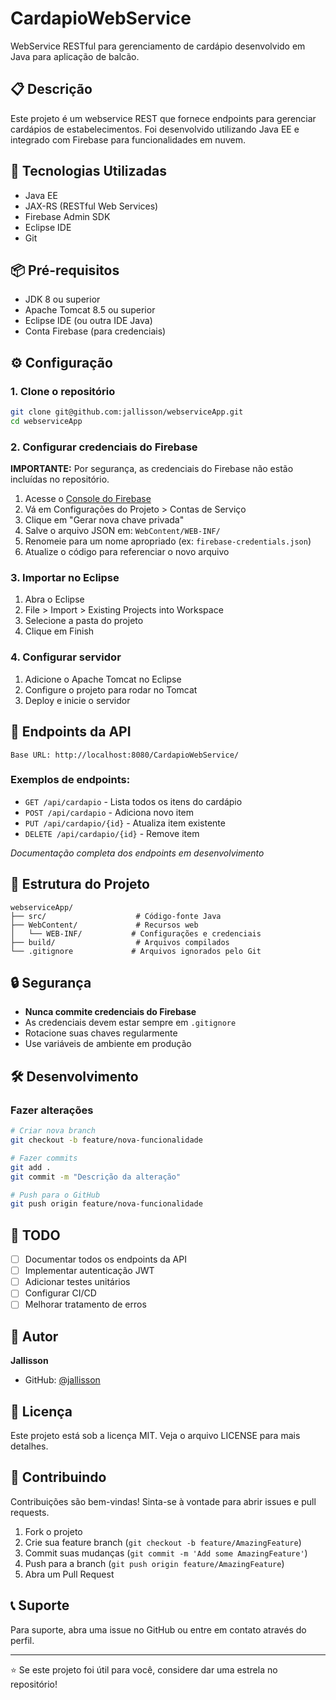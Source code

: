 # CardapioWebService

WebService RESTful para gerenciamento de cardápio desenvolvido em Java para aplicação de balcão.

## 📋 Descrição

Este projeto é um webservice REST que fornece endpoints para gerenciar cardápios de estabelecimentos. Foi desenvolvido utilizando Java EE e integrado com Firebase para funcionalidades em nuvem.

## 🚀 Tecnologias Utilizadas

- Java EE
- JAX-RS (RESTful Web Services)
- Firebase Admin SDK
- Eclipse IDE
- Git

## 📦 Pré-requisitos

- JDK 8 ou superior
- Apache Tomcat 8.5 ou superior
- Eclipse IDE (ou outra IDE Java)
- Conta Firebase (para credenciais)

## ⚙️ Configuração

### 1. Clone o repositório

```bash
git clone git@github.com:jallisson/webserviceApp.git
cd webserviceApp
```

### 2. Configurar credenciais do Firebase

**IMPORTANTE:** Por segurança, as credenciais do Firebase não estão incluídas no repositório.

1. Acesse o [Console do Firebase](https://console.firebase.google.com/)
2. Vá em Configurações do Projeto > Contas de Serviço
3. Clique em "Gerar nova chave privada"
4. Salve o arquivo JSON em: `WebContent/WEB-INF/`
5. Renomeie para um nome apropriado (ex: `firebase-credentials.json`)
6. Atualize o código para referenciar o novo arquivo

### 3. Importar no Eclipse

1. Abra o Eclipse
2. File > Import > Existing Projects into Workspace
3. Selecione a pasta do projeto
4. Clique em Finish

### 4. Configurar servidor

1. Adicione o Apache Tomcat no Eclipse
2. Configure o projeto para rodar no Tomcat
3. Deploy e inicie o servidor

## 🔧 Endpoints da API

```
Base URL: http://localhost:8080/CardapioWebService/
```

### Exemplos de endpoints:

- `GET /api/cardapio` - Lista todos os itens do cardápio
- `POST /api/cardapio` - Adiciona novo item
- `PUT /api/cardapio/{id}` - Atualiza item existente
- `DELETE /api/cardapio/{id}` - Remove item

*Documentação completa dos endpoints em desenvolvimento*

## 📁 Estrutura do Projeto

```
webserviceApp/
├── src/                    # Código-fonte Java
├── WebContent/             # Recursos web
│   └── WEB-INF/           # Configurações e credenciais
├── build/                  # Arquivos compilados
└── .gitignore             # Arquivos ignorados pelo Git
```

## 🔒 Segurança

- **Nunca commite credenciais do Firebase**
- As credenciais devem estar sempre em `.gitignore`
- Rotacione suas chaves regularmente
- Use variáveis de ambiente em produção

## 🛠️ Desenvolvimento

### Fazer alterações

```bash
# Criar nova branch
git checkout -b feature/nova-funcionalidade

# Fazer commits
git add .
git commit -m "Descrição da alteração"

# Push para o GitHub
git push origin feature/nova-funcionalidade
```

## 📝 TODO

- [ ] Documentar todos os endpoints da API
- [ ] Implementar autenticação JWT
- [ ] Adicionar testes unitários
- [ ] Configurar CI/CD
- [ ] Melhorar tratamento de erros

## 👤 Autor

**Jallisson**
- GitHub: [@jallisson](https://github.com/jallisson)

## 📄 Licença

Este projeto está sob a licença MIT. Veja o arquivo LICENSE para mais detalhes.

## 🤝 Contribuindo

Contribuições são bem-vindas! Sinta-se à vontade para abrir issues e pull requests.

1. Fork o projeto
2. Crie sua feature branch (`git checkout -b feature/AmazingFeature`)
3. Commit suas mudanças (`git commit -m 'Add some AmazingFeature'`)
4. Push para a branch (`git push origin feature/AmazingFeature`)
5. Abra um Pull Request

## 📞 Suporte

Para suporte, abra uma issue no GitHub ou entre em contato através do perfil.

---

⭐ Se este projeto foi útil para você, considere dar uma estrela no repositório!
